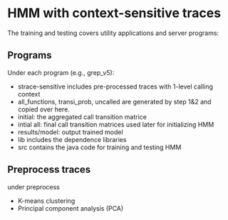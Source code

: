 # HMM with context-sensitive traces

The training and testing covers utility applications and server programs:

## Programs
Under each program (e.g., grep_v5):

- strace-sensitive includes pre-processed traces with 1-level calling context 
- all_functions, transi_prob, uncalled are generated by step 1&2 and copied over here.
- initial: the aggregated call transition matrice
- intial all: final call transition matrices used later for initializing HMM
- results/model: output trained model
- lib includes the dependence libraries 
- src contains the java code for training and testing HMM

## Preprocess traces

under preprocess

- K-means clustering
- Principal component analysis (PCA)
